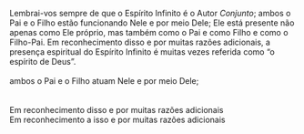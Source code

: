 ﻿Lembrai-vos sempre de que o Espírito Infinito é o Autor <I>Conjunto</I>; ambos o Pai e o Filho estão funcionando Nele e por meio Dele; Ele está presente não apenas como Ele próprio, mas também como o Pai e como Filho e como o Filho-Pai. Em reconhecimento disso e por muitas razões adicionais, a presença espiritual do Espírito Infinito é muitas vezes referida como “o espírito de Deus”.<BR><BR>ambos o Pai e o Filho atuam Nele e por meio Dele; <BR><BR><BR> Em reconhecimento disso e por muitas razões adicionais<BR> Em reconhecimento a isso e por muitas razões adicionais